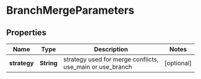 

# BranchMergeParameters

## Properties

Name | Type | Description | Notes
------------ | ------------- | ------------- | -------------
**strategy** | **String** | strategy used for merge conflicts, use_main or use_branch |  [optional]



